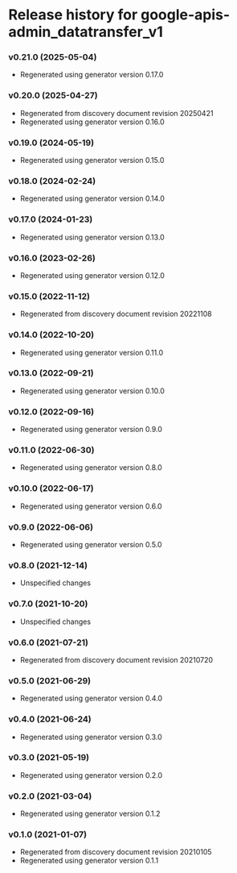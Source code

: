 # Release history for google-apis-admin_datatransfer_v1

### v0.21.0 (2025-05-04)

* Regenerated using generator version 0.17.0

### v0.20.0 (2025-04-27)

* Regenerated from discovery document revision 20250421
* Regenerated using generator version 0.16.0

### v0.19.0 (2024-05-19)

* Regenerated using generator version 0.15.0

### v0.18.0 (2024-02-24)

* Regenerated using generator version 0.14.0

### v0.17.0 (2024-01-23)

* Regenerated using generator version 0.13.0

### v0.16.0 (2023-02-26)

* Regenerated using generator version 0.12.0

### v0.15.0 (2022-11-12)

* Regenerated from discovery document revision 20221108

### v0.14.0 (2022-10-20)

* Regenerated using generator version 0.11.0

### v0.13.0 (2022-09-21)

* Regenerated using generator version 0.10.0

### v0.12.0 (2022-09-16)

* Regenerated using generator version 0.9.0

### v0.11.0 (2022-06-30)

* Regenerated using generator version 0.8.0

### v0.10.0 (2022-06-17)

* Regenerated using generator version 0.6.0

### v0.9.0 (2022-06-06)

* Regenerated using generator version 0.5.0

### v0.8.0 (2021-12-14)

* Unspecified changes

### v0.7.0 (2021-10-20)

* Unspecified changes

### v0.6.0 (2021-07-21)

* Regenerated from discovery document revision 20210720

### v0.5.0 (2021-06-29)

* Regenerated using generator version 0.4.0

### v0.4.0 (2021-06-24)

* Regenerated using generator version 0.3.0

### v0.3.0 (2021-05-19)

* Regenerated using generator version 0.2.0

### v0.2.0 (2021-03-04)

* Regenerated using generator version 0.1.2

### v0.1.0 (2021-01-07)

* Regenerated from discovery document revision 20210105
* Regenerated using generator version 0.1.1

